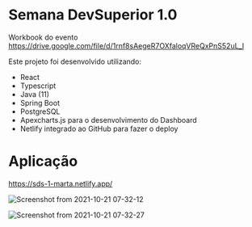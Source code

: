 
# Semana DevSuperior 1.0 

Workbook do evento
https://drive.google.com/file/d/1rnf8sAegeR7OXfaloqVReQxPnS52uL_l


Este projeto foi desenvolvido utilizando:

- React
- Typescript
- Java (11)
- Spring Boot
- PostgreSQL
- Apexcharts.js para o desenvolvimento do Dashboard
- Netlify integrado ao GitHub para fazer o deploy


# Aplicação

https://sds-1-marta.netlify.app/



![Screenshot from 2021-10-21 07-32-12](https://user-images.githubusercontent.com/83780126/138260972-d7b93b78-5203-427c-a418-418052812c95.png)

![Screenshot from 2021-10-21 07-32-27](https://user-images.githubusercontent.com/83780126/138260984-86ce57e0-0a7c-4ac9-8155-c2eb740bc2ff.png)
